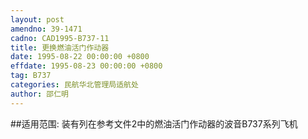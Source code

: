 ```yaml
---
layout: post
amendno: 39-1471
cadno: CAD1995-B737-11
title: 更换燃油活门作动器
date: 1995-08-22 00:00:00 +0800
effdate: 1995-08-23 00:00:00 +0800
tag: B737
categories: 民航华北管理局适航处
author: 邵仁明
---
```


##适用范围:
装有列在参考文件2中的燃油活门作动器的波音B737系列飞机

